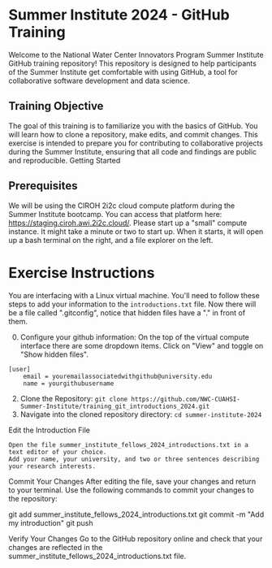 # Summer Institute 2024 - GitHub Training

Welcome to the National Water Center Innovators Program Summer Institute GitHub training repository! This repository is designed to help participants of the Summer Institute get comfortable with using GitHub, a tool for collaborative software development and data science.

## Training Objective

The goal of this training is to familiarize you with the basics of GitHub. You will learn how to clone a repository, make edits, and commit changes. This exercise is intended to prepare you for contributing to collaborative projects during the Summer Institute, ensuring that all code and findings are public and reproducible.
Getting Started

## Prerequisites
We will be using the CIROH 2i2c cloud compute platform during the Summer Institute bootcamp. You can access that platform here: https://staging.ciroh.awi.2i2c.cloud/. Please start up a "small" compute instance. It might take a minute or two to start up. When it starts, it will open up a bash terminal on the right, and a file explorer on the left.

# Exercise Instructions
You are interfacing with a Linux virtual machine. You'll need to follow these steps to add your information to the `introductions.txt` file. Now there will be a file called ".gitconfig", notice that hidden files have a "." in front of them.

0. Configure your github information:
On the top of the virtual compute interface there are some dropdown items. Click on "View" and toggle on "Show hidden files". 
```
[user]
	email = youremailassociatedwithgithub@university.edu
	name = yourgithubusername
```
2. Clone the Repository: `git clone https://github.com/NWC-CUAHSI-Summer-Institute/training_git_introductions_2024.git`
3. Navigate into the cloned repository directory: `cd summer-institute-2024`

Edit the Introduction File

    Open the file summer_institute_fellows_2024_introductions.txt in a text editor of your choice.
    Add your name, your university, and two or three sentences describing your research interests.

Commit Your Changes
After editing the file, save your changes and return to your terminal.
Use the following commands to commit your changes to the repository:
    
git add summer_institute_fellows_2024_introductions.txt
    git commit -m "Add my introduction"
    git push

Verify Your Changes
Go to the GitHub repository online and check that your changes are reflected in the summer_institute_fellows_2024_introductions.txt file.
